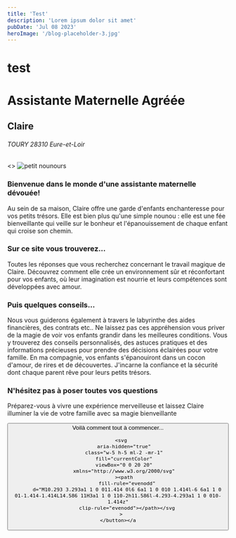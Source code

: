 ```yaml
---
title: 'Test'
description: 'Lorem ipsum dolor sit amet'
pubDate: 'Jul 08 2023'
heroImage: '/blog-placeholder-3.jpg'
---
```


# test

 <div class="format lg:format-lg flex flex-col mx-auto px-2 mt-10">
  <div class="relative opacity-100 grid items-center justify-items-center">
    <div class="grid items-center mt-20">
      <h1
        class="text-center pb-3 text-6xl lg:text-5xl md:text-4xl sm:text-3xl xsm:text-2xl font-extrabold filter drop-shadow-sm text-slate-200">
        Assistante Maternelle Agréée
      </h1>
      <h2
        class="text-5xl lg:text-4xl md:text-3xl sm:text-2xl xsm:text-1xl font-bold filter drop-shadow-sm text-slate-200 text-center">
        Claire
      </h2>
      <h6
        class="xl:text-xl lg:text-lg md:text-xl sm:text-sm filter drop-shadow-sm text-slate-200 text-center">
        TOURY 28310 Eure-et-Loir
      </h6>
    </div>
    <>
      <img
        src="https://res.cloudinary.com/dgakih33l/image/upload/v1688440085/assmattoury/hero_ubeakr.png"
        alt="petit nounours"
        class="duration-700 rotate-0 hover:rotate-12 object-fill cursor-pointer"
      />
    </>
    <SearchWidget />
    <div
      class="flex justify-center items-center p-2 m-5 bg-green-500 rounded-xl">
      <div class="w-1/2 text-center">
        <h3 class="text-slate-200">
          Bienvenue dans le monde d'une assistante maternelle dévouée!
        </h3>
      </div>
      <div class="w-1/2">
        <p class="text-white">
          Au sein de sa maison, Claire offre une garde d'enfants enchanteresse
          pour vos petits trésors. Elle est bien plus qu'une simple nounou :
          elle est une fée bienveillante qui veille sur le bonheur et
          l'épanouissement de chaque enfant qui croise son chemin.
        </p>
      </div>
    </div>
    <div class="flex justify-center items-center p-2 mb-5">
      <div class="w-1/2 pr-2">
        <h3
          class="text-4xl lg:text-3xl md:text-2xl sm:text-xl xsm:text-lg font-bold filter drop-shadow-sm text-slate-200 text-center">
          Sur ce site vous trouverez...
        </h3>
      </div>
      <div class="w-1/2">
        <p class="text-white">
          Toutes les réponses que vous recherchez concernant le travail magique
          de Claire. Découvrez comment elle crée un environnement sûr et
          réconfortant pour vos enfants, où leur imagination est nourrie et
          leurs compétences sont développées avec amour.
        </p>
      </div>
    </div>
    <div class="p-2 m-5 bg-green-500 rounded-xl">
      <div class="pr-2">
        <h3
          class="text-4xl lg:text-3xl md:text-2xl sm:text-xl xsm:text-lg font-bold filter drop-shadow-sm text-slate-200 text-center">
          Puis quelques conseils...
        </h3>
      </div>
      <div class="p-2">
        <p class="text-white">
          Nous vous guiderons également à travers le labyrinthe des aides
          financières, des contrats etc.. Ne laissez pas ces appréhension vous
          priver de la magie de voir vos enfants grandir dans les meilleures
          conditions. Vous y trouverez des conseils personnalisés, des astuces
          pratiques et des informations précieuses pour prendre des décisions
          éclairées pour votre famille. En ma compagnie, vos enfants
          s'épanouiront dans un cocon d'amour, de rires et de découvertes.
          J'incarne la confiance et la sécurité dont chaque parent rêve pour
          leurs petits trésors.
        </p>
      </div>
    </div>
    <div class="flex justify-center items-center p-2 mb-5">
      <div class="w-1/2 pr-2">
        <h3
          class="text-4xl lg:text-3xl md:text-2xl sm:text-xl xsm:text-lg font-bold filter drop-shadow-sm text-slate-200 text-center">
          N'hésitez pas à poser toutes vos questions
        </h3>
      </div>
      <div class="w-1/2">
        <p class="text-white">
          Préparez-vous à vivre une expérience merveilleuse et laissez Claire
          illuminer la vie de votre famille avec sa magie bienveillante
        </p>
      </div>
    </div>
  </div>
  <a href="/about" class="text-white no-underline text-right"
    ><button
      type="button"
      class="text-white bg-blue-700 hover:bg-blue-800 focus:ring-4 focus:outline-none focus:ring-blue-300 font-medium rounded-lg text-sm px-5 py-2.5 text-center inline-flex items-center">
      Voilà comment tout à commencer...

      <svg
        aria-hidden="true"
        class="w-5 h-5 ml-2 -mr-1"
        fill="currentColor"
        viewBox="0 0 20 20"
        xmlns="http://www.w3.org/2000/svg"
        ><path
          fill-rule="evenodd"
          d="M10.293 3.293a1 1 0 011.414 0l6 6a1 1 0 010 1.414l-6 6a1 1 0 01-1.414-1.414L14.586 11H3a1 1 0 110-2h11.586l-4.293-4.293a1 1 0 010-1.414z"
          clip-rule="evenodd"></path></svg
      >
    </button></a

>

</div>
